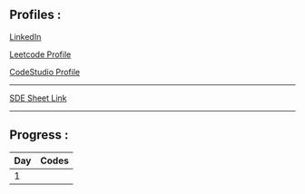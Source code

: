 ## Profiles :

[LinkedIn](https://www.linkedin.com/in/pushkarraja/)

[Leetcode Profile](https://leetcode.com/pushkarraja/)

[CodeStudio Profile](https://www.codingninjas.com/codestudio/profile/d54fc2a7-cce6-4958-ad38-8ce715d58d2e)

---
[SDE Sheet Link](https://takeuforward.org/interviews/strivers-sde-sheet-top-coding-interview-problems/)

---

## Progress :

| Day           | Codes         |
| ------------- |:-------------:| 
| 1             |               |
